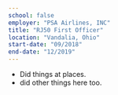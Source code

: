 ```yaml
---
school: false
employer: "PSA Airlines, INC"
title: "RJ50 First Officer"
location: "Vandalia, Ohio"
start-date: "09/2018"
end-date: "12/2019"
---
```


- Did things at places.
- did other things here too.